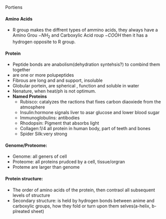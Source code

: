 Portiens
#### Amino Acids
 - R group makes the diffrent types of ammino acids, they always have a Amino Grou $-NH_2$ and Carboxylic Acid roup $-COOH$ then it has a hydrogen opposite to R group.

#### Protein
 - Peptide bonds are anabolism(dehydration syntehsis?) to combind them together
 - are one or more polupeptides
 - Fibrous are long and and support, insoluble
 - Globular portein, are spherical , function and soluble in water
 - Nenature, when heat/ph is not optimum.
 - **Named Proteins**
	 - Rubisco: catalyzes the ractions that fixes carbon diaoxiede from the atmosphere
	 - Insulin:hormone signals liver to asar glucose and lower blood sugar
	 - Immunoglobulins: antibodies
	 - Rhodopsin: Pigment that absorbs light
	 - Collagen:1/4 all protein in human body, part of teeth and bones
	 - Spider Silk:very strong

#### Genome/Proteome:
 - Genome: all geners of cell
 - Proteome: all proteins prudced by a cell, tissue/orgran
 - Proteme are larger than genome

#### Protein structure:
 - The order of amino acids of the protein, then contraol all subsequent levels of structure
 - Secondary structure: is held by hydrogen bonds between anime and carboxylic groups, how they fold or turn upon them selves(a-helix, b-plreated sheet)
<!--stackedit_data:
eyJoaXN0b3J5IjpbMjEyMjEzNDk1MCwtMjA4MTk3MTU3MiwtMT
E3NDA4ODUxNyw1NDUxMDQ1MjIsMTk1MDA0MTExNSwxNDIzOTQx
MDQ5XX0=
-->